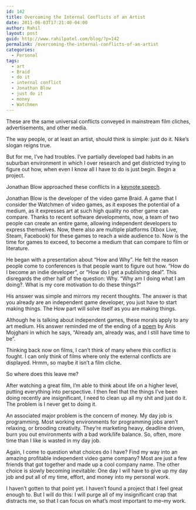 ```yaml
---
id: 142
title: Overcoming the Internal Conflicts of an Artist
date: 2011-06-03T17:21:40-04:00
author: Rahil
layout: post
guid: http://www.rahilpatel.com/blog/?p=142
permalink: /overcoming-the-internal-conflicts-of-an-artist
categories:
  - Personal
tags:
  - art
  - Braid
  - do it
  - internal conflict
  - Jonathan Blow
  - just do it
  - money
  - Watchmen
---
```

These are the same universal conflicts conveyed in mainstream film cliches, advertisements, and other media.

The way people, or at least an artist, should think is simple: just do it. Nike&#8217;s slogan reigns true.

But for me, I&#8217;ve had troubles. I&#8217;ve partially developed bad habits in an suburban environment in which I over research and get districted trying to figure out how, when even I know all I have to do is just begin. Begin a project.

Jonathan Blow approached these conflicts in a [keynote speech](http://www.youtube.com/watch?v=fqFutnYEANU).

Jonathan Blow is the developer of the video game Braid. A game that I consider the Watchmen of video games, as it exposes the potential of a medium, as it expresses art at such high quality no other game can compare. Thanks to recent software developments, now, a team of two people can create an entire game, allowing independent developers to express themselves. Now, there also are multiple platforms (Xbox Live, Steam, Facebook) for these games to reach a wide audience to. Now is the time for games to exceed, to become a medium that can compare to film or literature.

He began with a presentation about &#8220;How and Why&#8221;. He felt the reason people come to conferences is that people want to figure out how. &#8220;How do I become an indie developer&#8221;, or &#8220;How do I get a publishing deal&#8221;. This disregards the other half of the question: Why. &#8220;Why am I doing what I am doing?. What is my core motivation to do these things?&#8221;

His answer was simple and mirrors my recent thoughts. The answer is that you already are an independent game developer, you just have to start making things. The How part will solve itself as you are making things.

Although he is talking about independent games, these morals apply to any art medium. His answer reminded me of the ending of a [poem](http://www.youtube.com/watch?v=znIXyFh6dsI) by Anis Mojghani in which he says, &#8220;Already am, already was, and I still have time to be&#8221;.

Thinking back now on films, I can&#8217;t think of many where this conflict is fought. I can only think of films where only the external conflicts are displayed. Hrmm, so maybe it isn&#8217;t a film cliche.

So where does this leave me?

After watching a great film, I&#8217;m able to think about life on a higher level, putting everything into perspective. I then feel that the things I&#8217;ve been doing recently are insignificant, I need to clean up all my shit and just do it. The problem is I never get to doing it.

An associated major problem is the concern of money. My day job is programming. Most working environments for programming jobs aren&#8217;t relaxing, or brooding creativity. They&#8217;re marketing heavy, deadline driven, burn you out environments with a bad work/life balance. So, often, more time than I like is wasted in my day job.

Again, I come to question what choices do I have? Find my way into an amazing profitable independent video game company? Most are just a few friends that got together and made up a cool company name. The other choice is slowly becoming inevitable: One day I will have to give up my day job and put all of my time, effort, and money into my personal work.

I haven&#8217;t gotten to that point yet. I haven&#8217;t found a project that I feel great enough to. But I will do this: I will purge all of my insignificant crap that distracts me, so that I can focus on what&#8217;s most important to me&#8211;my work.